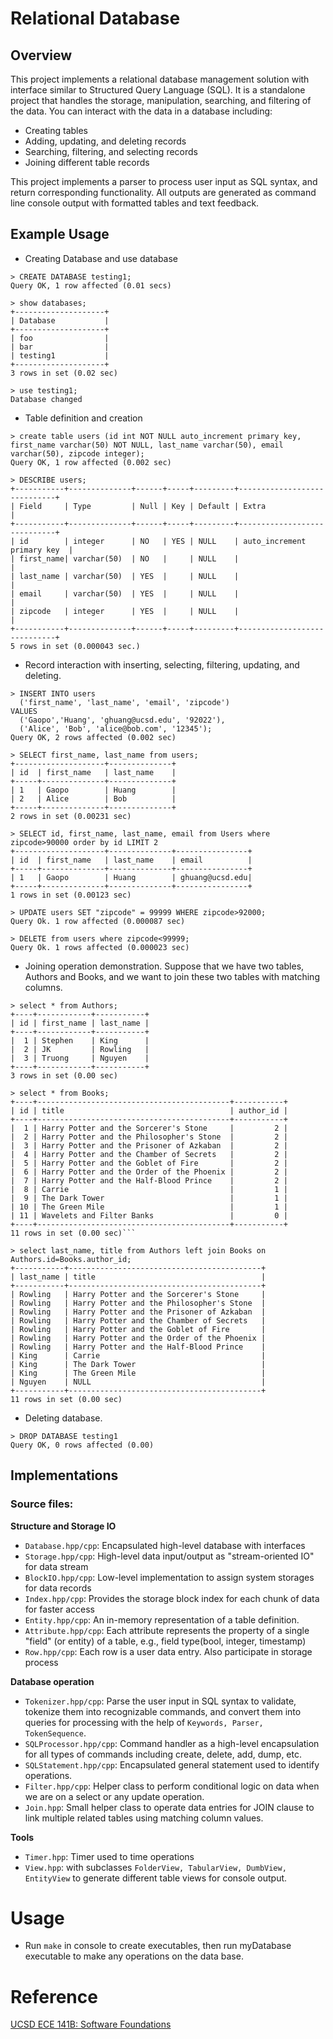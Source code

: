 # Relational Database

## Overview 
This project implements a relational database management solution with interface similar to Structured Query Language (SQL). It is a standalone project that handles the storage, manipulation, searching, and filtering of the data. You can interact with the data in a database including: 

* Creating tables
* Adding, updating, and deleting records 
* Searching, filtering, and selecting records
* Joining different table records

This project implements a parser to process user input as SQL syntax, and return corresponding functionality. All outputs are generated as command line console output with formatted tables and text feedback. 


## Example Usage 
* Creating Database and use database
```
> CREATE DATABASE testing1;
Query OK, 1 row affected (0.01 secs)

> show databases;
+--------------------+
| Database           |
+--------------------+
| foo                |
| bar                |
| testing1           |
+--------------------+
3 rows in set (0.02 sec)  

> use testing1;
Database changed

```

* Table definition and creation
```
> create table users (id int NOT NULL auto_increment primary key, first_name varchar(50) NOT NULL, last_name varchar(50), email varchar(50), zipcode integer);
Query OK, 1 row affected (0.002 sec)

> DESCRIBE users;
+-----------+--------------+------+-----+---------+-----------------------------+
| Field     | Type         | Null | Key | Default | Extra                       |
+-----------+--------------+------+-----+---------+-----------------------------+
| id        | integer      | NO   | YES | NULL    | auto_increment primary key  |
| first_name| varchar(50)  | NO   |     | NULL    |                             |
| last_name | varchar(50)  | YES  |     | NULL    |                             |
| email     | varchar(50)  | YES  |     | NULL    |                             |
| zipcode   | integer      | YES  |     | NULL    |                             |
+-----------+--------------+------+-----+---------+-----------------------------+
5 rows in set (0.000043 sec.)
```
* Record interaction with inserting, selecting, filtering, updating, and deleting.
```
> INSERT INTO users 
  ('first_name', 'last_name', 'email', 'zipcode') 
VALUES 
  ('Gaopo','Huang', 'ghuang@ucsd.edu', '92022'),
  ('Alice', 'Bob', 'alice@bob.com', '12345');
Query OK, 2 rows affected (0.002 sec)

> SELECT first_name, last_name from users;
+--------------------+--------------+
| id  | first_name   | last_name    |
+-----+--------------+--------------+
| 1   | Gaopo        | Huang        |
| 2   | Alice        | Bob          |
+-----+--------------+--------------+
2 rows in set (0.00231 sec)

> SELECT id, first_name, last_name, email from Users where zipcode>90000 order by id LIMIT 2
+--------------------+--------------+----------------+
| id  | first_name   | last_name    | email          |
+-----+--------------+--------------+----------------+
| 1   | Gaopo        | Huang        | ghuang@ucsd.edu|
+-----+--------------+--------------+----------------+
1 rows in set (0.00123 sec)

> UPDATE users SET "zipcode" = 99999 WHERE zipcode>92000;
Query Ok. 1 row affected (0.000087 sec)

> DELETE from users where zipcode<99999;
Query Ok. 1 rows affected (0.000023 sec)
```

* Joining operation demonstration. Suppose that we have two tables, Authors and Books, and we want to join these two tables with matching columns.
```
> select * from Authors;
+----+------------+-----------+
| id | first_name | last_name |
+----+------------+-----------+
|  1 | Stephen    | King      |
|  2 | JK         | Rowling   |
|  3 | Truong     | Nguyen    |
+----+------------+-----------+
3 rows in set (0.00 sec)

> select * from Books;
+----+-------------------------------------------+-----------+
| id | title                                     | author_id |
+----+-------------------------------------------+-----------+
|  1 | Harry Potter and the Sorcerer's Stone     |         2 |
|  2 | Harry Potter and the Philosopher's Stone  |         2 |
|  3 | Harry Potter and the Prisoner of Azkaban  |         2 |
|  4 | Harry Potter and the Chamber of Secrets   |         2 |
|  5 | Harry Potter and the Goblet of Fire       |         2 |
|  6 | Harry Potter and the Order of the Phoenix |         2 |
|  7 | Harry Potter and the Half-Blood Prince    |         2 |
|  8 | Carrie                                    |         1 |
|  9 | The Dark Tower                            |         1 |
| 10 | The Green Mile                            |         1 |
| 11 | Wavelets and Filter Banks                 |         0 |
+----+-------------------------------------------+-----------+
11 rows in set (0.00 sec)```

> select last_name, title from Authors left join Books on Authors.id=Books.author_id;
+-----------+-------------------------------------------+
| last_name | title                                     |
+-----------+-------------------------------------------+
| Rowling   | Harry Potter and the Sorcerer's Stone     |
| Rowling   | Harry Potter and the Philosopher's Stone  |
| Rowling   | Harry Potter and the Prisoner of Azkaban  |
| Rowling   | Harry Potter and the Chamber of Secrets   |
| Rowling   | Harry Potter and the Goblet of Fire       |
| Rowling   | Harry Potter and the Order of the Phoenix |
| Rowling   | Harry Potter and the Half-Blood Prince    |
| King      | Carrie                                    |
| King      | The Dark Tower                            |
| King      | The Green Mile                            |
| Nguyen    | NULL                                      |
+-----------+-------------------------------------------+
11 rows in set (0.00 sec)
```

* Deleting database.
```
> DROP DATABASE testing1
Query OK, 0 rows affected (0.00) 
```

## Implementations
### Source files: 
**Structure and Storage IO**
* ```Database.hpp/cpp```: Encapsulated high-level database with interfaces
* ```Storage.hpp/cpp```: High-level data input/output as "stream-oriented IO" for data stream
* ```BlockIO.hpp/cpp```: Low-level implementation to assign system storages for data records
* ```Index.hpp/cpp```: Provides the storage block index for each chunk of data for faster access
* ```Entity.hpp/cpp```: An in-memory representation of a table definition. 
* ```Attribute.hpp/cpp```: Each attribute represents the property of a single "field" (or entity) of a table, e.g., field type(bool, integer, timestamp)
* ```Row.hpp/cpp```: Each row is a user data entry. Also participate in storage process 

**Database operation** 
* ```Tokenizer.hpp/cpp```: Parse the user input in SQL syntax to validate, tokenize them into recognizable commands, and convert them into queries for processing with the help of ```Keywords, Parser, TokenSequence```.
* ```SQLProcessor.hpp/cpp```: Command handler as a high-level encapsulation for all types of commands including create, delete, add, dump, etc. 
* ```SQLStatement.hpp/cpp```: Encapsulated general statement used to identify operations.
* ```Filter.hpp/cpp```: Helper class to perform conditional logic on data when we are on a select or any update operation.
* ```Join.hpp```: Small helper class to operate data entries for JOIN clause to link multiple related tables using matching column values.

**Tools**
* ```Timer.hpp```: Timer used to time operations 
* ```View.hpp```: with subclasses ```FolderView, TabularView, DumbView, EntityView``` to generate different table views for console output.

# Usage
* Run ```make``` in console to create executables, then run myDatabase executable to make any operations on the data base. 

# Reference 
[UCSD ECE 141B: Software Foundations](https://slidespace.io/courses/7/view)



